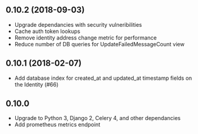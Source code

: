 0.10.2 (2018-09-03)
-------------------
- Upgrade dependancies with security vulneribilities
- Cache auth token lookups
- Remove identity address change metric for performance
- Reduce number of DB queries for UpdateFailedMessageCount view

0.10.1 (2018-02-07)
-------------------
 - Add database index for created_at and updated_at timestamp fields on the
   Identity (#66)

0.10.0
------
 - Upgrade to Python 3, Django 2, Celery 4, and other dependancies
 - Add prometheus metrics endpoint
